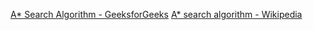 [A\* Search Algorithm - GeeksforGeeks](https://www.geeksforgeeks.org/a-search-algorithm/)
[A\* search algorithm - Wikipedia](https://en.wikipedia.org/wiki/A*_search_algorithm)
